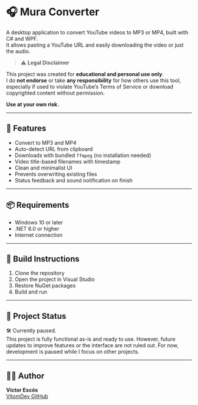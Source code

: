 # 🎧 Mura Converter

A desktop application to convert YouTube videos to MP3 or MP4, built with C# and WPF.  
It allows pasting a YouTube URL and easily downloading the video or just the audio.

> ⚠️ **Legal Disclaimer**

This project was created for **educational and personal use only**.  
I do **not endorse** or take **any responsibility** for how others use this tool, especially if used to violate YouTube’s Terms of Service or download copyrighted content without permission.

**Use at your own risk.**

---

## 🚀 Features

- Convert to MP3 and MP4
- Auto-detect URL from clipboard
- Downloads with bundled `ffmpeg` (no installation needed)
- Video title-based filenames with timestamp
- Clean and minimalist UI
- Prevents overwriting existing files
- Status feedback and sound notification on finish

---

## 📦 Requirements

- Windows 10 or later  
- .NET 6.0 or higher  
- Internet connection

---

## 🔧 Build Instructions

1. Clone the repository
2. Open the project in Visual Studio
3. Restore NuGet packages
4. Build and run

---

## 🧪 Project Status

🛠️ Currently paused.  
This project is fully functional as-is and ready to use.
However, future updates to improve features or the interface are not ruled out.
For now, development is paused while I focus on other projects.

---

## 🧑‍💻 Author

**Víctor Escós**  
[VitomDev GitHub](https://github.com/VitomDev)


